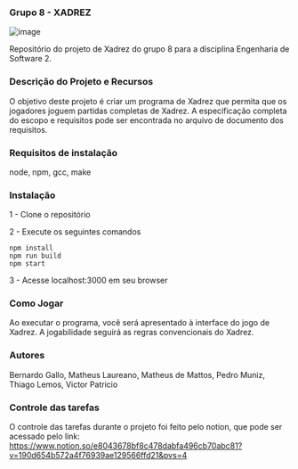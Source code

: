 ### Grupo 8 - XADREZ

![image](https://github.com/hcaeryks/chess/assets/51766227/29ce8125-7bca-4b5d-899c-82d4aec1e73e)

Repositório do projeto de Xadrez do grupo 8 para a disciplina Engenharia de Software 2.

### Descrição do Projeto e Recursos
O objetivo deste projeto é criar um programa de Xadrez que permita que os jogadores joguem partidas completas de Xadrez.
A especificação completa do escopo e requisitos pode ser encontrada no arquivo de documento dos requisitos.

### Requisitos de instalação
node, npm, gcc, make

### Instalação
1 - Clone o repositório

2 - Execute os seguintes comandos
 ```
npm install
npm run build
npm start
``` 
3 - Acesse localhost:3000 em seu browser

### Como Jogar
Ao executar o programa, você será apresentado à interface do jogo de Xadrez. A jogabilidade seguirá as regras convencionais do Xadrez.

### Autores
Bernardo Gallo,
Matheus Laureano,
Matheus de Mattos,
Pedro Muniz,
Thiago Lemos,
Victor Patricio

### Controle das tarefas
O controle das tarefas durante o projeto foi feito pelo notion, que pode ser acessado pelo link: 
https://www.notion.so/e8043678bf8c478dabfa496cb70abc81?v=190d654b572a4f76939ae129566ffd21&pvs=4
